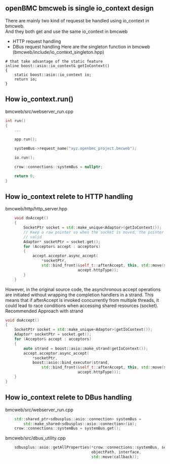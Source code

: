 ## openBMC bmcweb is single io_context design
There are mainly two kind of requesst be handled using io_context in bmcweb.
\
And they both get and use the same io_context in bmcweb
- HTTP request handling
- DBus request handling
Here are the singleton function in bmcweb (bmcweb/include/io_context_singleton.hpp)
```console
# that take advantage of the static feature
inline boost::asio::io_context& getIoContext()
{
    static boost::asio::io_context io;
    return io;
}
```

## How io_context.run()
bmcweb/src/webserver_run.cpp
```c++
int run()
{
    ...

    app.run();

    systemBus->request_name("xyz.openbmc_project.bmcweb");

    io.run();

    crow::connections::systemBus = nullptr;

    return 0;
}
```

## How io_context relete to HTTP handling
bmcweb/http/http_server.hpp
```c++
    void doAccept()
    {
        SocketPtr socket = std::make_unique<Adaptor>(getIoContext());
        // Keep a raw pointer so when the socket is moved, the pointer is still
        // valid
        Adaptor* socketPtr = socket.get();
        for (Acceptor& accept : acceptors)
        {
            accept.acceptor.async_accept(
                *socketPtr,
                std::bind_front(&self_t::afterAccept, this, std::move(socket),
                                accept.httpType));
        }
    }
```
However, in the original source code, the asynchronous accept operations are initiated without wrapping the completion handlers in a strand. This means that if afterAccept is invoked concurrently from multiple threads, it could lead to race conditions when accessing shared resources (socket).​
\
Recommended Approach with strand
```c++
void doAccept()
{
    SocketPtr socket = std::make_unique<Adaptor>(getIoContext());
    Adaptor* socketPtr = socket.get();
    for (Acceptor& accept : acceptors)
    {
        auto strand = boost::asio::make_strand(getIoContext());
        accept.acceptor.async_accept(
            *socketPtr,
            boost::asio::bind_executor(strand,
                std::bind_front(&self_t::afterAccept, this, std::move(socket),
                                accept.httpType)));
    }
}
```

## How io_context relete to DBus handling
bmcweb/src/webserver_run.cpp
```c++
    std::shared_ptr<sdbusplus::asio::connection> systemBus =
        std::make_shared<sdbusplus::asio::connection>(io);
    crow::connections::systemBus = systemBus.get();
```
bmcweb/src/dbus_utility.cpp
```c++
    sdbusplus::asio::getAllProperties(*crow::connections::systemBus, service,
                                      objectPath, interface,
                                      std::move(callback));
```
